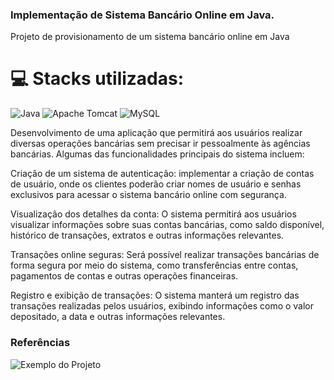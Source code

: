### Implementação de Sistema Bancário Online em Java.

Projeto de provisionamento de um sistema bancário online em Java

# 💻 Stacks utilizadas:
![Java](https://img.shields.io/badge/Java-ED8B00?style=for-the-badge&logo=java&logoColor=white) ![Apache Tomcat](https://img.shields.io/badge/apache%20tomcat-%23F8DC75.svg?style=for-the-badge&logo=apache-tomcat&logoColor=black) ![MySQL](https://img.shields.io/badge/mysql-%2300f.svg?style=for-the-badge&logo=mysql&logoColor=white)


Desenvolvimento de uma aplicação que permitirá aos usuários realizar diversas operações bancárias sem precisar ir pessoalmente às agências bancárias. Algumas das funcionalidades principais do sistema incluem:

Criação de um sistema de autenticação: implementar a criação de contas de usuário, onde os clientes poderão criar nomes de usuário e senhas exclusivos para acessar o sistema bancário online com segurança.

Visualização dos detalhes da conta: O sistema permitirá aos usuários visualizar informações sobre suas contas bancárias, como saldo disponível, histórico de transações, extratos e outras informações relevantes.

Transações online seguras: Será possível realizar transações bancárias de forma segura por meio do sistema, como transferências entre contas, pagamentos de contas e outras operações financeiras.

Registro e exibição de transações: O sistema manterá um registro das transações realizadas pelos usuários, exibindo informações como o valor depositado, a data e outras informações relevantes.

### Referências

![Exemplo do Projeto]("/Online-Banking-System_1.jpg")